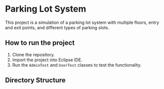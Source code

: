 # Parking Lot System

This project is a simulation of a parking lot system with multiple floors, entry and exit points, and different types of parking slots.

## How to run the project

1. Clone the repository.
2. Import the project into Eclipse IDE.
3. Run the `AdminTest` and `UserTest` classes to test the functionality.

## Directory Structure

